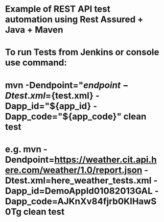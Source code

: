# Example of REST API test automation using Rest Assured + Java + Maven

# To run Tests from Jenkins or console use command:
# mvn -Dendpoint="${endpoint} -Dtest.xml=${test.xml} -Dapp_id="${app_id} -Dapp_code="${app_code}" clean test

# e.g. mvn -Dendpoint=https://weather.cit.api.here.com/weather/1.0/report.json -Dtest.xml=here_weather_tests.xml -Dapp_id=DemoAppId01082013GAL -Dapp_code=AJKnXv84fjrb0KIHawS0Tg clean test